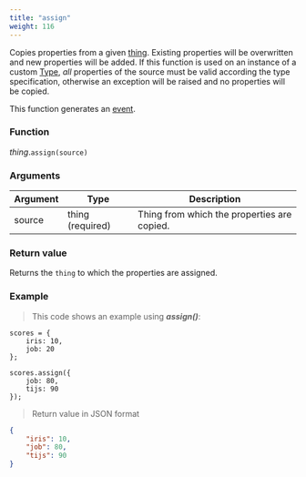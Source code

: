 ```yaml
---
title: "assign"
weight: 116
---
```


Copies properties from a given [thing](..). Existing properties will be overwritten and new properties will be added. If this function is used on an instance of a custom [Type](../../type), *all* properties of the source must be valid according the type specification, otherwise an exception will be raised and no properties will be copied.

This function generates an [event](../../../overview/events).

### Function

*thing*.`assign(source)`

### Arguments

Argument | Type | Description
-------- | ---- | -----------
source | thing (required) | Thing from which the properties are copied.

### Return value

Returns the `thing` to which the properties are assigned.

### Example

> This code shows an example using ***assign()***:

```thingsdb,json_response
scores = {
    iris: 10,
    job: 20
};

scores.assign({
    job: 80,
    tijs: 90
});
```

> Return value in JSON format

```json
{
    "iris": 10,
    "job": 80,
    "tijs": 90
}
```
